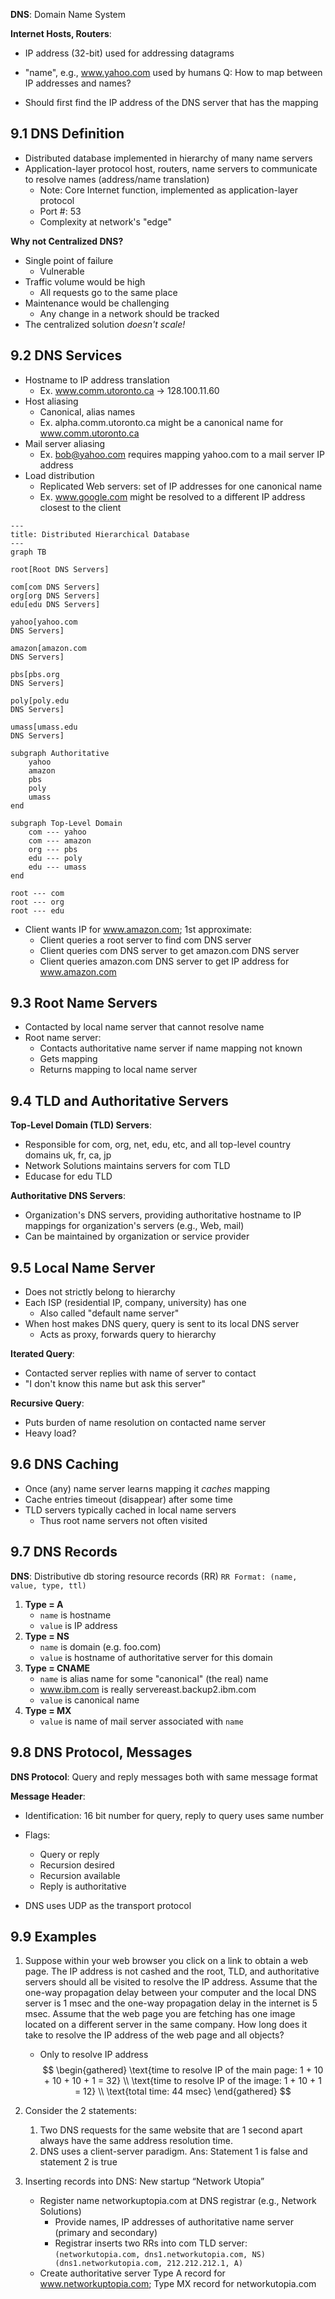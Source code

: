 **DNS**: Domain Name System

**Internet Hosts, Routers**:
- IP address (32-bit) used for addressing datagrams
- "name", e.g., www.yahoo.com used by humans
Q: How to map between IP addresses and names?

- Should first find the IP address of the DNS server that has the mapping

## 9.1 DNS Definition
- Distributed database implemented in hierarchy of many name servers
- Application-layer protocol host, routers, name servers to communicate to resolve names (address/name translation)
	- Note: Core Internet function, implemented as application-layer protocol
	- Port #: 53
	- Complexity at network's "edge"

**Why not Centralized DNS?**
- Single point of failure
	- Vulnerable
- Traffic volume would be high
	- All requests go to the same place
- Maintenance would be challenging
	- Any change in a network should be tracked
- The centralized solution *doesn't scale!*

## 9.2 DNS Services
- Hostname to IP address translation
	- Ex. www.comm.utoronto.ca $\rightarrow$ 128.100.11.60
- Host aliasing
	- Canonical, alias names
	- Ex. alpha.comm.utoronto.ca might be a canonical name for www.comm.utoronto.ca
- Mail server aliasing
	- Ex. bob@yahoo.com requires mapping yahoo.com to a mail server IP address
- Load distribution
	- Replicated Web servers: set of IP addresses for one canonical name
	- Ex. www.google.com might be resolved to a different IP address closest to the client

```mermaid
---
title: Distributed Hierarchical Database
---
graph TB

root[Root DNS Servers]

com[com DNS Servers]
org[org DNS Servers]
edu[edu DNS Servers]

yahoo[yahoo.com
DNS Servers]

amazon[amazon.com
DNS Servers]

pbs[pbs.org
DNS Servers]

poly[poly.edu
DNS Servers]

umass[umass.edu
DNS Servers]

subgraph Authoritative
	yahoo
	amazon
	pbs
	poly
	umass
end

subgraph Top-Level Domain
	com --- yahoo
	com --- amazon
	org --- pbs
	edu --- poly
	edu --- umass
end

root --- com
root --- org
root --- edu
```
- Client wants IP for www.amazon.com; 1st approximate:
	- Client queries a root server to find com DNS server
	- Client queries com DNS server to get amazon.com DNS server
	- Client queries amazon.com DNS server to get IP address for www.amazon.com

## 9.3 Root Name Servers
- Contacted by local name server that cannot resolve name
- Root name server:
	- Contacts authoritative name server if name mapping not known
	- Gets mapping
	- Returns mapping to local name server

## 9.4 TLD and Authoritative Servers
**Top-Level Domain (TLD) Servers**:
- Responsible for com, org, net, edu, etc, and all top-level country domains uk, fr, ca, jp
- Network Solutions maintains servers for com TLD
- Educase for edu TLD

**Authoritative DNS Servers**:
- Organization's DNS servers, providing authoritative hostname to IP mappings for organization's servers (e.g., Web, mail)
- Can be maintained by organization or service provider

## 9.5 Local Name Server
- Does not strictly belong to hierarchy
- Each ISP (residential IP, company, university) has one
	- Also called "default name server"
- When host makes DNS query, query is sent to its local DNS server
	- Acts as proxy, forwards query to hierarchy

**Iterated Query**:
- Contacted server replies with name of server to contact
- "I don't know this name but ask this server"

**Recursive Query**:
- Puts burden of name resolution on contacted name server
- Heavy load?

## 9.6 DNS Caching
- Once (any) name server learns mapping it *caches* mapping
- Cache entries timeout (disappear) after some time
- TLD servers typically cached in local name servers
	- Thus root name servers not often visited

## 9.7 DNS Records
**DNS**: Distributive db storing resource records (RR)
`RR Format: (name, value, type, ttl)`

1. **Type = A**
	- `name` is hostname
	- `value` is IP address
2. **Type = NS**
	- `name` is domain (e.g. foo.com)
	- `value` is hostname of authoritative server for this domain
3. **Type = CNAME**
	- `name` is alias name for some "canonical" (the real) name
	- www.ibm.com is really servereast.backup2.ibm.com
	- `value` is canonical name
4. **Type = MX**
	- `value` is name of mail server associated with `name`

## 9.8 DNS Protocol, Messages
**DNS Protocol**: Query and reply messages both with same message format

**Message Header**:
- Identification: 16 bit number for query, reply to query uses same number
- Flags:
	- Query or reply
	- Recursion desired
	- Recursion available
	- Reply is authoritative

- DNS uses UDP as the transport protocol
## 9.9 Examples
1. Suppose within your web browser you click on a link to obtain a web page. The IP address is not cashed and the root, TLD, and authoritative servers should all be visited to resolve the IP address. Assume that the one-way propagation delay between your computer and the local DNS server is 1 msec and the one-way propagation delay in the internet is 5 msec. Assume that the web page you are fetching has one image located on a different server in the same company. How long does it take to resolve the IP address of the web page and all objects?
	- Only to resolve IP address
$$
\begin{gathered}
	\text{time to resolve IP of the main page: 1 + 10 + 10 + 10 + 1 = 32} \\
	\text{time to resolve IP of the image: 1 + 10 + 1 = 12} \\
	\text{total time: 44 msec}
\end{gathered}
$$
2. Consider the 2 statements:
	1. Two DNS requests for the same website that are 1 second apart always have the same address resolution time.
	2. DNS uses a client-server paradigm.
Ans: Statement 1 is false and statement 2 is true

3. Inserting records into DNS: New startup “Network Utopia”
	- Register name networkuptopia.com at DNS registrar (e.g., Network Solutions)
		- Provide names, IP addresses of authoritative name server (primary and secondary)
		- Registrar inserts two RRs into com TLD server: 
		`(networkutopia.com, dns1.networkutopia.com, NS) (dns1.networkutopia.com, 212.212.212.1, A)` 
	- Create authoritative server Type A record for www.networkuptopia.com; Type MX record for networkutopia.com